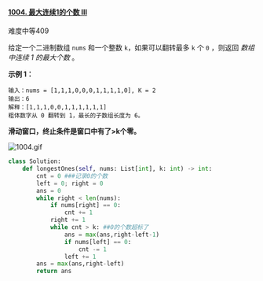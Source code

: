 #### [1004. 最大连续1的个数 III](https://leetcode-cn.com/problems/max-consecutive-ones-iii/)

难度中等409

给定一个二进制数组 `nums` 和一个整数 `k`，如果可以翻转最多 `k` 个 `0` ，则返回 *数组中连续 1 的最大个数* 。

 

**示例 1：**

```
输入：nums = [1,1,1,0,0,0,1,1,1,1,0], K = 2
输出：6
解释：[1,1,1,0,0,1,1,1,1,1,1]
粗体数字从 0 翻转到 1，最长的子数组长度为 6。
```

**滑动窗口，终止条件是窗口中有了>k个零。**

![1004.gif](https://pic.leetcode-cn.com/1613703526-DmKSCr-1004.gif)

```python
class Solution:
    def longestOnes(self, nums: List[int], k: int) -> int:
        cnt = 0 ###记录0的个数
        left = 0; right = 0
        ans = 0
        while right < len(nums):
            if nums[right] == 0:
                cnt += 1
            right += 1
            while cnt > k: ##0的个数超标了
                ans = max(ans,right-left-1)
                if nums[left] == 0:
                    cnt -= 1
                left += 1
        ans = max(ans,right-left)
        return ans
```

